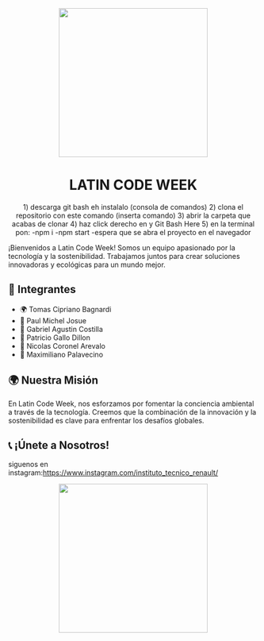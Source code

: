 <div align="center">
  <img height="300" src="https://images.pexels.com/photos/1292464/pexels-photo-1292464.jpeg?auto=compress&cs=tinysrgb&w=1260&h=750&dpr=1"  />
</div>

<h1 align="center">LATIN CODE WEEK</h1>

<p align="center">
1) descarga git bash eh instalalo (consola de comandos)
2) clona el repositorio con este comando (inserta comando)
3) abrir la carpeta que acabas de clonar
4) haz click derecho en y Git Bash Here
5) en la terminal pon:
-npm i
-npm start
-espera que se abra el proyecto en el navegador

  ¡Bienvenidos a Latin Code Week! Somos un equipo apasionado por la tecnología y la sostenibilidad. Trabajamos juntos para crear soluciones innovadoras y ecológicas para un mundo mejor.
</p>

## 🌱 Integrantes

- 🌍 Tomas Cipriano Bagnardi
- 🌿 Paul Michel Josue
- 🌳 Gabriel Agustin Costilla
- 🌲 Patricio Gallo Dillon
- 🌴 Nicolas Coronel Arevalo
- 🍃 Maximiliano Palavecino

## 🌍 Nuestra Misión

En Latin Code Week, nos esforzamos por fomentar la conciencia ambiental a través de la tecnología. Creemos que la combinación de la innovación y la sostenibilidad es clave para enfrentar los desafíos globales.

## 📞 ¡Únete a Nosotros!

siguenos en instagram:https://www.instagram.com/instituto_tecnico_renault/

<div align="center">
  <img height="300" src="https://images.pexels.com/photos/896673/pexels-photo-896673.jpeg?auto=compress&cs=tinysrgb&w=1260&h=750&dpr=1"  />
</div>
